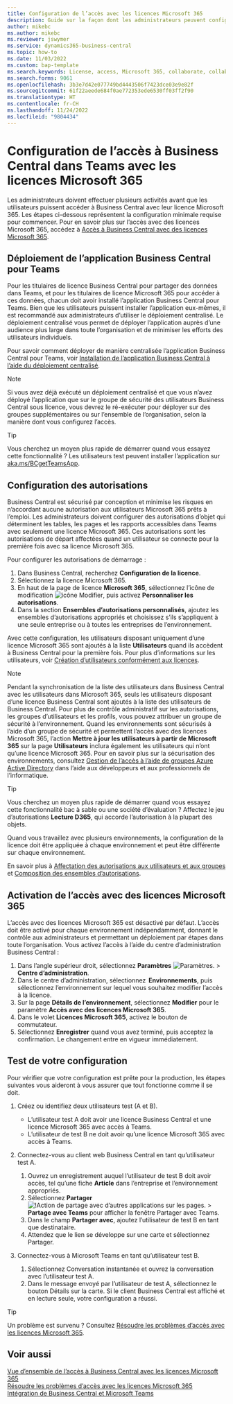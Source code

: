 ```yaml
---
title: Configuration de l’accès avec les licences Microsoft 365
description: Guide sur la façon dont les administrateurs peuvent configurer l’accès à Business Central avec des licences Microsoft 365.
author: mikebc
ms.author: mikebc
ms.reviewer: jswymer
ms.service: dynamics365-business-central
ms.topic: how-to
ms.date: 11/03/2022
ms.custom: bap-template
ms.search.keywords: License, access, Microsoft 365, collaborate, collaboration, Teams, Microsoft Teams
ms.search.forms: 9061
ms.openlocfilehash: 3b3e7d42e077749bd4443506f7423dce03e9e82f
ms.sourcegitcommit: 61f22aeede684f0ae772353ede6530ff03ff2f90
ms.translationtype: HT
ms.contentlocale: fr-CH
ms.lasthandoff: 11/24/2022
ms.locfileid: "9804434"
---
```

# <a name="set-up-business-central-access-in-teams-with-microsoft-365-licenses"></a>Configuration de l’accès à Business Central dans Teams avec les licences Microsoft 365

Les administrateurs doivent effectuer plusieurs activités avant que les utilisateurs puissent accéder à Business Central avec leur licence Microsoft 365. Les étapes ci-dessous représentent la configuration minimale requise pour commencer. Pour en savoir plus sur l’accès avec des licences Microsoft 365, accédez à [Accès à Business Central avec des licences Microsoft 365](admin-access-with-m365-license.md).

## <a name="deploy-the-business-central-app-for-teams"></a>Déploiement de l’application Business Central pour Teams

Pour les titulaires de licence Business Central pour partager des données dans Teams, et pour les titulaires de licence Microsoft 365 pour accéder à ces données, chacun doit avoir installé l’application Business Central pour Teams. Bien que les utilisateurs puissent installer l’application eux-mêmes, il est recommandé aux administrateurs d’utiliser le déploiement centralisé. Le déploiement centralisé vous permet de déployer l’application auprès d’une audience plus large dans toute l’organisation et de minimiser les efforts des utilisateurs individuels. 

Pour savoir comment déployer de manière centralisée l’application Business Central pour Teams, voir [Installation de l’application Business Central à l’aide du déploiement centralisé](admin-teams-integration.md#installing-the-business-central-app-by-using-centralized-deployment).

> [!NOTE]
> Si vous avez déjà exécuté un déploiement centralisé et que vous n’avez déployé l’application que sur le groupe de sécurité des utilisateurs Business Central sous licence, vous devrez le ré-exécuter pour déployer sur des groupes supplémentaires ou sur l’ensemble de l’organisation, selon la manière dont vous configurez l’accès.

> [!TIP]
> Vous cherchez un moyen plus rapide de démarrer quand vous essayez cette fonctionnalité ? Les utilisateurs test peuvent installer l’application sur [aka.ms/BCgetTeamsApp](https://aka.ms/BCgetTeamsApp).

## <a name="configure-permissions"></a>Configuration des autorisations

Business Central est sécurisé par conception et minimise les risques en n’accordant aucune autorisation aux utilisateurs Microsoft 365 prêts à l’emploi. Les administrateurs doivent configurer des autorisations d’objet qui déterminent les tables, les pages et les rapports accessibles dans Teams avec seulement une licence Microsoft 365. Ces autorisations sont les autorisations de départ affectées quand un utilisateur se connecte pour la première fois avec sa licence Microsoft 365. 

Pour configurer les autorisations de démarrage :

1. Dans Business Central, recherchez **Configuration de la licence**.
2. Sélectionnez la licence Microsoft 365.
3. En haut de la page de licence **Microsoft 365**, sélectionnez l’icône de modification ![icône Modifier](media/edit-pencil.png), puis activez **Personnaliser les autorisations**. 
4. Dans la section **Ensembles d’autorisations personnalisés**, ajoutez les ensembles d’autorisations appropriés et choisissez s’ils s’appliquent à une seule entreprise ou à toutes les entreprises de l’environnement.

Avec cette configuration, les utilisateurs disposant uniquement d’une licence Microsoft 365 sont ajoutés à la liste **Utilisateurs** quand ils accèdent à Business Central pour la première fois. Pour plus d’informations sur les utilisateurs, voir [Création d’utilisateurs conformément aux licences](ui-how-users-permissions.md).

> [!NOTE]
> Pendant la synchronisation de la liste des utilisateurs dans Business Central avec les utilisateurs dans Microsoft 365, seuls les utilisateurs disposant d’une licence Business Central sont ajoutés à la liste des utilisateurs de Business Central. Pour plus de contrôle administratif sur les autorisations, les groupes d’utilisateurs et les profils, vous pouvez attribuer un groupe de sécurité à l’environnement. Quand les environnements sont sécurisés à l’aide d’un groupe de sécurité et permettent l’accès avec des licences Microsoft 365, l’action **Mettre à jour les utilisateurs à partir de Microsoft 365** sur la page **Utilisateurs** inclura également les utilisateurs qui n’ont qu’une licence Microsoft 365. Pour en savoir plus sur la sécurisation des environnements, consultez [Gestion de l’accès à l’aide de groupes Azure Active Directory](/dynamics365/business-central/dev-itpro/administration/tenant-admin-center-manage-access#manage-access-using-azure-active-directory-groups) dans l’aide aux développeurs et aux professionnels de l’informatique.

> [!TIP]
> Vous cherchez un moyen plus rapide de démarrer quand vous essayez cette fonctionnalité bac à sable ou une société d’évaluation ? Affectez le jeu d’autorisations **Lecture D365**, qui accorde l’autorisation à la plupart des objets.  

Quand vous travaillez avec plusieurs environnements, la configuration de la licence doit être appliquée à chaque environnement et peut être différente sur chaque environnement. 

En savoir plus à [Affectation des autorisations aux utilisateurs et aux groupes](ui-define-granular-permissions.md) et [Composition des ensembles d’autorisations](/dynamics365/business-central/dev-itpro/developer/devenv-permissionset-composing).

## <a name="turn-on-access-with-microsoft-365-licenses"></a>Activation de l’accès avec des licences Microsoft 365

L’accès avec des licences Microsoft 365 est désactivé par défaut. L’accès doit être activé pour chaque environnement indépendamment, donnant le contrôle aux administrateurs et permettant un déploiement par étapes dans toute l’organisation. Vous activez l’accès à l’aide du centre d’administration Business Central : 

1. Dans l’angle supérieur droit, sélectionnez **Paramètres** ![Paramètres.](media/ui-experience/settings_icon_small.png "Icône Paramètres du tableau de bord") > **Centre d’administration**.  
2. Dans le centre d’administration, sélectionnez  **Environnements**, puis sélectionnez l’environnement sur lequel vous souhaitez modifier l’accès à la licence. 
3. Sur la page **Détails de l’environnement**, sélectionnez **Modifier** pour le paramètre **Accès avec des licences Microsoft 365**.
4. Dans le volet **Licences Microsoft 365**, activez le bouton de commutateur. 
5. Sélectionnez **Enregistrer** quand vous avez terminé, puis acceptez la confirmation. Le changement entre en vigueur immédiatement.

## <a name="test-your-setup"></a>Test de votre configuration

Pour vérifier que votre configuration est prête pour la production, les étapes suivantes vous aideront à vous assurer que tout fonctionne comme il se doit. 

1. Créez ou identifiez deux utilisateurs test (A et B).

   - L’utilisateur test A doit avoir une licence Business Central et une licence Microsoft 365 avec accès à Teams.
   - L’utilisateur de test B ne doit avoir qu’une licence Microsoft 365 avec accès à Teams.

2. Connectez-vous au client web Business Central en tant qu’utilisateur test A.

   1. Ouvrez un enregistrement auquel l’utilisateur de test B doit avoir accès, tel qu’une fiche **Article** dans l’entreprise et l’environnement appropriés.
   2. Sélectionnez **Partager** ![!Action de partage avec d’autres applications sur les pages.](media/share-icon.png) > **Partage avec Teams** pour afficher la fenêtre Partager avec Teams.
   3. Dans le champ **Partager avec**, ajoutez l’utilisateur de test B en tant que destinataire. 
   4. Attendez que le lien se développe sur une carte et sélectionnez Partager. 

3. Connectez-vous à Microsoft Teams en tant qu’utilisateur test B.

   1. Sélectionnez Conversation instantanée et ouvrez la conversation avec l’utilisateur test A. 
   2. Dans le message envoyé par l’utilisateur de test A, sélectionnez le bouton Détails sur la carte. Si le client Business Central est affiché et en lecture seule, votre configuration a réussi. 

> [!TIP]
> Un problème est survenu ? Consultez [Résoudre les problèmes d’accès avec les licences Microsoft 365](admin-access-with-m365-license-troubleshooting.md).

## <a name="see-also"></a>Voir aussi

[Vue d’ensemble de l’accès à Business Central avec les licences Microsoft 365](admin-access-with-m365-license.md#minimum-requirements)  
[Résoudre les problèmes d’accès avec les licences Microsoft 365](admin-access-with-m365-license-troubleshooting.md)  
[Intégration de Business Central et Microsoft Teams](across-teams-overview.md)  
